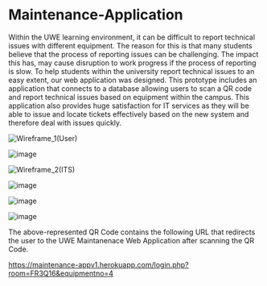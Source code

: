 # Maintenance-Application

Within the UWE learning environment, it can be difficult to report technical issues with different equipment. The reason for this is that many students believe that the process of reporting issues can be challenging. The impact this has, may cause disruption to work progress if the process of reporting is slow. To help students within the university report technical issues to an easy extent, our web application was designed. This prototype includes an application that connects to a database allowing users to scan a QR code and report technical issues based on equipment within the campus.             This application also provides huge satisfaction for IT services as they will be able to issue and locate tickets effectively based on the new system and therefore deal with issues quickly. 
 
![Wireframe_1(User)](https://user-images.githubusercontent.com/79979904/180199178-2ed540fe-ec46-483e-ae37-6a7db17bffa6.png)


![image](https://user-images.githubusercontent.com/79979904/180201836-8b133397-4820-49df-b896-626180cdc329.png)


![Wireframe_2(ITS)](https://user-images.githubusercontent.com/79979904/180199257-a7e0cba0-b3c7-4dd0-a5fa-112cbea8d825.png)

![image](https://user-images.githubusercontent.com/79979904/180199900-9c748f71-d3f4-4356-8f0d-9c7be29e0e24.png)


![image](https://user-images.githubusercontent.com/79979904/180219145-9caa0eea-bec7-4c74-9fd9-dbe5d1d69083.png)



![image](https://user-images.githubusercontent.com/79979904/180199771-f7100d7b-a13f-4c86-a851-07e6424b096f.png)

The above-represented QR Code contains the following URL that redirects the user to the UWE Maintanenace Web Application after scanning the QR Code. 

https://maintenance-appv1.herokuapp.com/login.php?room=FR3Q16&equipmentno=4




